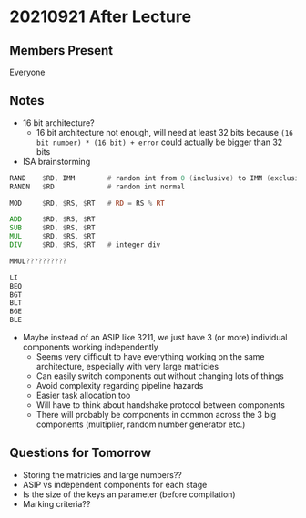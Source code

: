 # 20210921 After Lecture

## Members Present

Everyone

## Notes

- 16 bit architecture?
  - 16 bit architecture not enough, will need at least 32 bits because `(16 bit number) * (16 bit) + error` could actually be bigger than 32 bits
- ISA brainstorming

```asm
RAND    $RD, IMM        # random int from 0 (inclusive) to IMM (exclusive)
RANDN   $RD             # random int normal

MOD     $RD, $RS, $RT   # RD = RS % RT

ADD     $RD, $RS, $RT
SUB     $RD, $RS, $RT
MUL     $RD, $RS, $RT
DIV     $RD, $RS, $RT   # integer div

MMUL??????????

LI
BEQ
BGT
BLT
BGE
BLE
```

- Maybe instead of an ASIP like 3211, we just have 3 (or more) individual components working independently
  - Seems very difficult to have everything working on the same architecture, especially with very large matricies
  - Can easily switch components out without changing lots of things
  - Avoid complexity regarding pipeline hazards
  - Easier task allocation too
  - Will have to think about handshake protocol between components
  - There will probably be components in common across the 3 big components (multiplier, random number generator etc.)

## Questions for Tomorrow

- Storing the matricies and large numbers??
- ASIP vs independent components for each stage
- Is the size of the keys an parameter (before compilation)
- Marking criteria??
